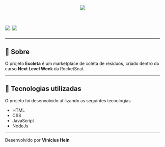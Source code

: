<h1 align="center">
    <img src="https://ik.imagekit.io/ipvjn8ekcl/logo_UjrYAfLax.png">
</h1>

<h1>
    <img src="/public/Ecoleta-cadastro.gif">
    <img src="/public/Ecoleta-pesquisa.gif">
</h1>

---

## 📖️ Sobre

O projeto **Ecoleta** é um marketplace de coleta de resíduos, criado dentro do curso **Next Level Week** da RocketSeat.

---

## 🚀️ Tecnologias utilizadas

O projeto foi desenvolvido utilizando as seguintes tecnologias

- HTML
- CSS
- JavaScript
- NodeJs

---

Desenvolvido por **Vinicius Hein**